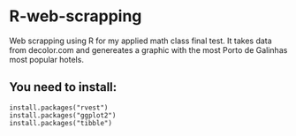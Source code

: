 # R-web-scrapping
Web scrapping using R for my applied math class final test. It takes data from decolor.com and genereates a graphic with the most Porto de Galinhas most popular hotels.
## You need to install: 

```
install.packages("rvest")
install.packages("ggplot2")
install.packages("tibble")
```
